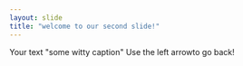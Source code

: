 ```yaml
---
layout: slide
title: "welcome to our second slide!"
---
```

Your text "some witty caption"
Use the left arrowto go back!
